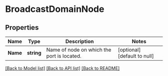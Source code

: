 # BroadcastDomainNode

## Properties
Name | Type | Description | Notes
------------ | ------------- | ------------- | -------------
**Name** | **string** | Name of node on which the port is located. | [optional] [default to null]

[[Back to Model list]](../README.md#documentation-for-models) [[Back to API list]](../README.md#documentation-for-api-endpoints) [[Back to README]](../README.md)


